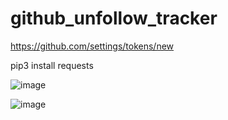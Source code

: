 # github_unfollow_tracker

https://github.com/settings/tokens/new

pip3 install requests

![image](https://github.com/user-attachments/assets/3a3a4ce7-26cb-4064-8904-2c474fae12f3)

![image](https://github.com/user-attachments/assets/1e3d895c-6944-4228-967c-f18a767cde45)
